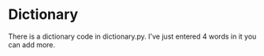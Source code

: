# Dictionary
There is a dictionary code in dictionary.py. 
I've just entered 4 words in it you can add more.
